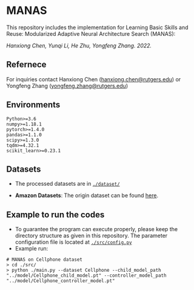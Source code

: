# MANAS
This repository includes the implementation for Learning Basic Skills and Reuse: Modularized Adaptive Neural Architecture Search (MANAS):

*Hanxiong Chen, Yunqi Li, He Zhu, Yongfeng Zhang. 2022.*

## Refernece

For inquiries contact Hanxiong Chen (hanxiong.chen@rutgers.edu) or Yongfeng Zhang (yongfeng.zhang@rutgers.edu)

## Environments

```
Python>=3.6
numpy>=1.18.1
pytorch>=1.4.0
pandas>=1.1.0
scipy>=1.3.0
tqdm>=4.32.1
scikit_learn>=0.23.1
```

## Datasets

- The processed datasets are in  [`./dataset/`](https://github.com/TalonCB/MANAS/tree/master/dataset)

- **Amazon Datasets**: The origin dataset can be found [here](http://jmcauley.ucsd.edu/data/amazon/). 
    

## Example to run the codes
-   To guarantee the program can execute properly, please keep the directory structure as given in this repository. The parameter configuration file is located at [`./src/config.py`](https://github.com/TalonCB/MANAS/tree/master/src/config.py)
-   Example run:

```
# MANAS on Cellphone dataset
> cd ./src/
> python ./main.py --dataset Cellphone --child_model_path "../model/Cellphone_child_model.pt" --controller_model_path "../model/Cellphone_controller_model.pt"
```

